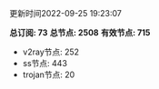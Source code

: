 更新时间2022-09-25 19:23:07

**总订阅: 73**
**总节点: 2508**
**有效节点: 715**
- v2ray节点: 252
- ss节点: 443
- trojan节点: 20
